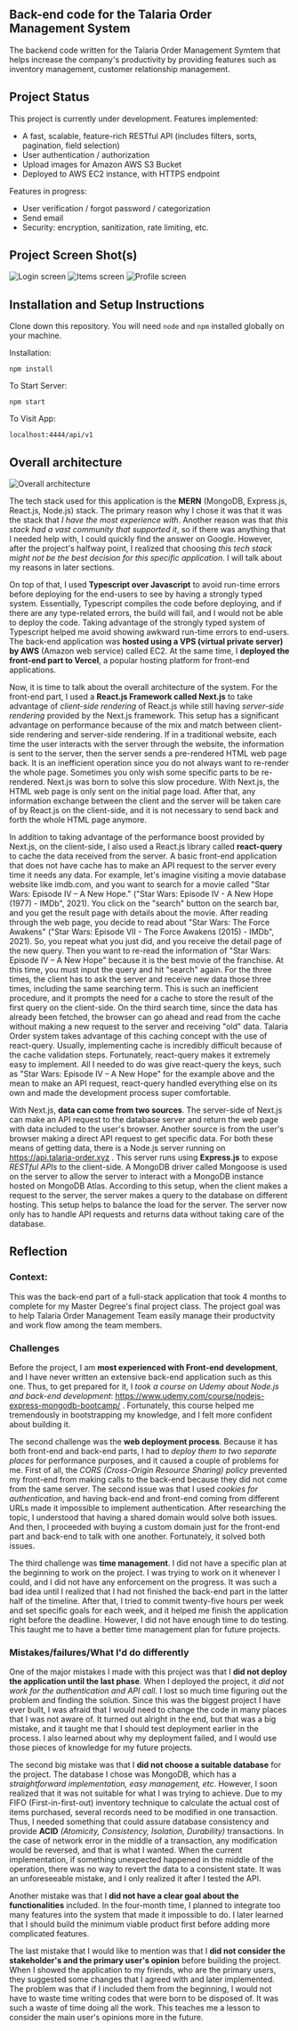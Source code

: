 ## Back-end code for the Talaria Order Management System

The backend code written for the Talaria Order Management Symtem that helps increase the company's productivity by providing features such as inventory management, customer relationship management.

## Project Status

This project is currently under development.
Features implemented:

- A fast, scalable, feature-rich RESTful API (includes filters, sorts, pagination, field selection)
- User authentication / authorization
- Upload images for Amazon AWS S3 Bucket
- Deployed to AWS EC2 instance, with HTTPS endpoint

Features in progress:

- User verification / forgot password / categorization
- Send email
- Security: encryption, sanitization, rate limiting, etc.

## Project Screen Shot(s)

![Login screen](images/photo1.PNG)
![Items screen](images/photo2.PNG)
![Profile screen](images/photo3.PNG)

## Installation and Setup Instructions

Clone down this repository. You will need `node` and `npm` installed globally on your machine.

Installation:

`npm install`

To Start Server:

`npm start`

To Visit App:

`localhost:4444/api/v1`

## Overall architecture

![Overall architecture](images/architecture.png)

The tech stack used for this application is the **MERN** (MongoDB, Express.js, React.js, Node.js) stack.
The primary reason why I chose it was that it was the stack that _I have the most experience with_.
Another reason was that _this stack had a vast community that supported it_, so if there was anything that I
needed help with, I could quickly find the answer on Google. However, after the project's halfway point,
I realized that choosing _this tech stack might not be the best decision for this specific application_.
I will talk about my reasons in later sections.

On top of that, I used **Typescript over Javascript** to avoid run-time errors before deploying for the end-users
to see by having a strongly typed system. Essentially, Typescript compiles the code before deploying, and if there
are any type-related errors, the build will fail, and I would not be able to deploy the code. Taking advantage of
the strongly typed system of Typescript helped me avoid showing awkward run-time errors to end-users. The back-end
application was **hosted using a VPS (virtual private server) by AWS** (Amazon web service) called EC2. At the same time,
I **deployed the front-end part to Vercel**, a popular hosting platform for front-end applications.

Now, it is time to talk about the overall architecture of the system. For the front-end part, I used a **React.js Framework called Next.js**
to take advantage of _client-side rendering_ of React.js while still having _server-side rendering_ provided by the
Next.js framework. This setup has a significant advantage on performance because of the
mix and match between client-side rendering and server-side rendering. If in a traditional website, each time the
user interacts with the server through the website, the information is sent to the server, then the server sends a
pre-rendered HTML web page back. It is an inefficient operation since you do not always want to re-render the whole
page. Sometimes you only wish some specific parts to be re-rendered. Next.js was born to solve this slow procedure.
With Next.js, the HTML web page is only sent on the initial page load. After that, any information exchange between
the client and the server will be taken care of by React.js on the client-side, and it is not necessary to send back
and forth the whole HTML page anymore.

In addition to taking advantage of the performance boost provided by Next.js, on the client-side,
I also used a React.js library called **react-query** to cache the data received from the server.
A basic front-end application that does not have cache has to make an API request to the server every time it needs
any data. For example, let's imagine visiting a movie database website like imdb.com, and you want to search for
a movie called "Star Wars: Episode IV – A New Hope." ("Star Wars: Episode IV - A New Hope (1977) - IMDb", 2021).
You click on the "search" button on the search bar, and you get the result page with details about the movie.
After reading through the web page, you decide to read about "Star Wars: The Force Awakens" ("Star Wars: Episode
VII - The Force Awakens (2015) - IMDb", 2021). So, you repeat what you just did, and you receive the detail page of
the new query. Then you want to re-read the information of "Star Wars: Episode IV – A New Hope" because it is the
best movie of the franchise. At this time, you must input the query and hit "search" again. For the three times,
the client has to ask the server and receive new data those three times, including the same searching term.
This is such an inefficient procedure, and it prompts the need for a cache to store the result of the first query
on the client-side. On the third search time, since the data has already been fetched, the browser can go ahead and
read from the cache without making a new request to the server and receiving "old" data. Talaria Order system
takes advantage of this caching concept with the use of react-query. Usually, implementing cache is incredibly
difficult because of the cache validation steps. Fortunately, react-query makes it extremely easy to implement.
All I needed to do was give react-query the keys, such as "Star Wars: Episode IV – A New Hope" for the example
above and the mean to make an API request, react-query handled everything else on its own and made the development process super comfortable.

With Next.js, **data can come from two sources**. The server-side of Next.js can make an API request to the database
server and return the web page with data included to the user's browser. Another source is from the user's browser
making a direct API request to get specific data. For both these means of getting data, there is a Node.js server
running on https://api.talaria-order.xyz . This server runs using **Express.js** to expose _RESTful APIs_ to the client-side.
A MongoDB driver called Mongoose is used on the server to allow the server to interact with a MongoDB instance
hosted on MongoDB Atlas. According to this setup, when the client makes a request to the server, the server makes a
query to the database on different hosting. This setup helps to balance the load for the server. The server now only
has to handle API requests and returns data without taking care of the database.

## Reflection

### Context:

This was the back-end part of a full-stack application that took 4 months to complete for my Master Degree's final project class. The project goal was to help Talaria Order Management Team easily manage their productvity and work flow among the team members.

### Challenges

Before the project, I am **most experienced with Front-end development**, and I have never written an extensive
back-end application such as this one. Thus, to get prepared for it, I _took a course on Udemy about Node.js
and back-end development_: https://www.udemy.com/course/nodejs-express-mongodb-bootcamp/ . Fortunately, this course helped me tremendously in bootstrapping my knowledge, and I felt
more confident about building it.

The second challenge was the **web deployment process**. Because it has both front-end and back-end parts, I had to
_deploy them to two separate places_ for performance purposes, and it caused a couple of problems for me. First of all,
the _CORS (Cross-Origin Resource Sharing) policy_ prevented my front-end from making calls to the back-end because they
did not come from the same server. The second issue was that I used _cookies for authentication_, and having back-end
and front-end coming from different URLs made it impossible to implement authentication. After researching the topic,
I understood that having a shared domain would solve both issues. And then, I proceeded with buying a custom domain
just for the front-end part and back-end to talk with one another. Fortunately, it solved both issues.

The third challenge was **time management**. I did not have a specific plan at the beginning to work on the project.
I was trying to work on it whenever I could, and I did not have any enforcement on the progress. It was such a bad
idea until I realized that I had not finished the back-end part in the latter half of the timeline. After that,
I tried to commit twenty-five hours per week and set specific goals for each week, and it helped me finish the
application right before the deadline. However, I did not have enough time to do testing. This taught me to have a
better time management plan for future projects.

### Mistakes/failures/What I'd do differently

One of the major mistakes I made with this project was that I **did not deploy the application until the last phase**.
When I deployed the project, it _did not work for the authentication and API call_. I lost so much time figuring out
the problem and finding the solution. Since this was the biggest project I have ever built, I was afraid that
I would need to change the code in many places that I was not aware of. It turned out alright in the end, but that
was a big mistake, and it taught me that I should test deployment earlier in the process. I also learned about why
my deployment failed, and I would use those pieces of knowledge for my future projects.

The second big mistake was that I **did not choose a suitable database** for the project. The database I chose was
MongoDB, which has a _straightforward implementation, easy management, etc_. However, I soon realized that it was not
suitable for what I was trying to achieve. Due to my FIFO (First-in-first-out) inventory technique to calculate the
actual cost of items purchased, several records need to be modified in one transaction. Thus, I needed something
that could assure database consistency and provide **ACID** _(Atomicity, Consistency, Isolation, Durability)_ transactions.
In the case of network error in the middle of a transaction, any modification would be reversed, and that is what
I wanted. When the current implementation, if something unexpected happened in the middle of the operation, there was
no way to revert the data to a consistent state. It was an unforeseeable mistake, and I only realized it after
I tested the API.

Another mistake was that I **did not have a clear goal about the functionalities** included. In the four-month time,
I planned to integrate too many features into the system that made it impossible to do. I later learned that
I should build the minimum viable product first before adding more complicated features.

The last mistake that I would like to mention was that I **did not consider the stakeholder's and the primary user's
opinion** before building the project. When I showed the application to my friends, who are the primary users,
they suggested some changes that I agreed with and later implemented. The problem was that if I included them from
the beginning, I would not have to waste time writing codes that were born to be disposed of. It was such a waste of
time doing all the work. This teaches me a lesson to consider the main user's opinions more in the future.

